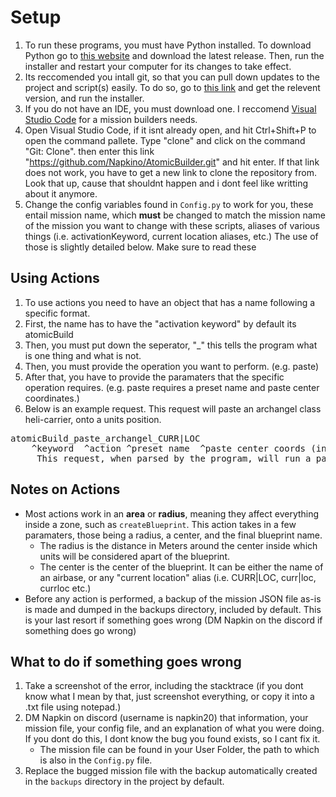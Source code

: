 # Setup
1. To run these programs, you must have Python installed. To download Python go to [this website](https://www.python.org/downloads/) and download the latest release. Then, run the installer and restart your computer for its changes to take effect.
2. Its reccomended you intall git, so that you can pull down updates to the project and script(s) easily. To do so, go to [this link](https://git-scm.com/downloads) and get the relevent version, and run the installer.
3. If you do not have an IDE, you must download one. I reccomend [Visual Studio Code](https://code.visualstudio.com/) for a mission builders needs.
4. Open Visual Studio Code, if it isnt already open, and hit Ctrl+Shift+P to open the command pallete. Type "clone" and click on the command "Git: Clone". then enter this link "https://github.com/Napkino/AtomicBuilder.git" and hit enter. If that link does not work, you have to get a new link to clone the repository from. Look that up, cause that shouldnt happen and i dont feel like writting about it anymore.
5. Change the config variables found in `Config.py` to work for you, these entail mission name, which **must** be changed to match the mission name of the mission you want to change with these scripts, aliases of various things (i.e. activationKeyword, current location aliases, etc.) The use of those is slightly detailed below. Make sure to read these

## Using Actions
1. To use actions you need to have an object that has a name following a specific format.
2. First, the name has to have the "activation keyword" by default its atomicBuild
3. Then, you must put down the seperator, "_" this tells the program what is one thing and what is not.
4. Then, you must provide the operation you want to perform. (e.g. paste)
5. After that, you have to provide the paramaters that the specific operation requires. (e.g. paste requires a preset name and paste center coordinates.)
6. Below is an example request. This request will paste an archangel class heli-carrier, onto a units position. 
<pre>atomicBuild_paste_archangel_CURR|LOC
    ^keyword  ^action ^preset name  ^paste center coords (in this case CURR|LOC is used)
     This request, when parsed by the program, will run a paste action, pasting an arch-angel class helicarrier (currently a default blueprint), on the named units current location. </pre>

## Notes on Actions
* Most actions work in an **area** or **radius**, meaning they affect everything inside a zone, such as `createBlueprint`. This action takes in a few paramaters, those being a radius, a center, and the final blueprint name.
    * The radius is the distance in Meters around the center inside which units will be considered apart of the blueprint. 
    * The center is the center of the blueprint. It can be either the name of an airbase, or any "current location" alias (i.e. CURR|LOC, curr|loc, currloc etc.)
* Before any action is performed, a backup of the mission JSON file as-is is made and dumped in the backups directory, included by default. This is your last resort if something goes wrong (DM Napkin on the discord if something does go wrong)

## What to do if something goes wrong
1. Take a screenshot of the error, including the stacktrace (if you dont know what I mean by that, just screenshot everything, or copy it into a .txt file using notepad.)
2. DM Napkin on discord (username is napkin20) that information, your mission file, your config file, and an explanation of what you were doing. If you dont do this, I dont know the bug you found exists, so I cant fix it.
    * The mission file can be found in your User Folder, the path to which is also in the ``Config.py`` file.
3. Replace the bugged mission file with the backup automatically created in the `backups` directory in the project by default.
